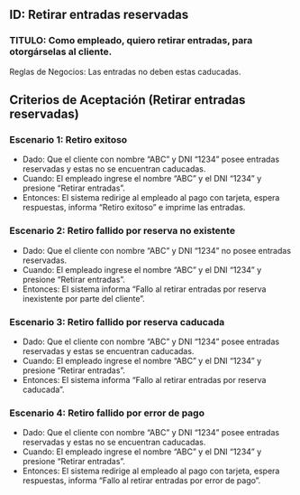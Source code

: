 ## ID: Retirar entradas reservadas
### TITULO: Como empleado, quiero retirar entradas, para otorgárselas al cliente.
Reglas de Negocios: Las entradas no deben estas caducadas.

## Criterios de Aceptación (Retirar entradas reservadas)

### Escenario 1: Retiro exitoso
- Dado: Que el cliente con nombre “ABC” y DNI “1234” posee entradas reservadas y estas no se encuentran caducadas.
- Cuando: El empleado ingrese el nombre “ABC” y el DNI “1234” y presione “Retirar entradas”.
- Entonces: El sistema redirige al empleado al pago con tarjeta, espera respuestas, informa “Retiro exitoso” e imprime las entradas.

### Escenario 2: Retiro fallido por reserva no existente
- Dado: Que el cliente con nombre “ABC” y DNI “1234” no posee entradas reservadas.
- Cuando: El empleado ingrese el nombre “ABC” y el DNI “1234” y presione “Retirar entradas”.
- Entonces: El sistema informa “Fallo al retirar entradas por reserva inexistente por parte del cliente”.

### Escenario 3: Retiro fallido por reserva caducada
- Dado: Que el cliente con nombre “ABC” y DNI “1234” posee entradas reservadas y estas se encuentran caducadas.
- Cuando: El empleado ingrese el nombre “ABC” y el DNI “1234” y presione “Retirar entradas”.
- Entonces: El sistema informa “Fallo al retirar entradas por reserva caducada”.

### Escenario 4: Retiro fallido por error de pago
- Dado: Que el cliente con nombre “ABC” y DNI “1234” posee entradas reservadas y estas no se encuentran caducadas.
- Cuando: El empleado ingrese el nombre “ABC” y el DNI “1234” y presione “Retirar entradas”.
- Entonces: El sistema redirige al empleado al pago con tarjeta, espera respuestas, informa “Fallo al retirar entradas por error de pago”.


